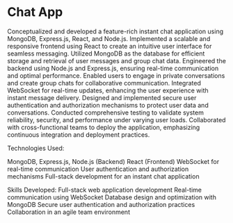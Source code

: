 # Chat App
Conceptualized and developed a feature-rich instant chat application using MongoDB, Express.js, React, and Node.js.
Implemented a scalable and responsive frontend using React to create an intuitive user interface for seamless messaging.
Utilized MongoDB as the database for efficient storage and retrieval of user messages and group chat data.
Engineered the backend using Node.js and Express.js, ensuring real-time communication and optimal performance.
Enabled users to engage in private conversations and create group chats for collaborative communication.
Integrated WebSocket for real-time updates, enhancing the user experience with instant message delivery.
Designed and implemented secure user authentication and authorization mechanisms to protect user data and conversations.
Conducted comprehensive testing to validate system reliability, security, and performance under varying user loads.
Collaborated with cross-functional teams to deploy the application, emphasizing continuous integration and deployment practices.

Technologies Used:

MongoDB, Express.js, Node.js (Backend)
React (Frontend)
WebSocket for real-time communication
User authentication and authorization mechanisms
Full-stack development for an instant chat application

Skills Developed:
Full-stack web application development
Real-time communication using WebSocket
Database design and optimization with MongoDB
Secure user authentication and authorization practices
Collaboration in an agile team environment
